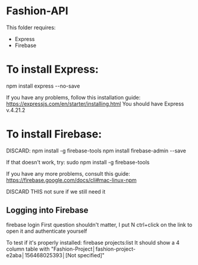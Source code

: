 # Fashion-API

This folder requires:
- Express
- Firebase

# To install Express:
npm install express --no-save

If you have any problems, follow this installation guide: https://expressjs.com/en/starter/installing.html
You should have Express v.4.21.2

# To install Firebase:
DISCARD: npm install -g firebase-tools 
npm install firebase-admin --save

If that doesn't work, try: sudo npm install -g firebase-tools

If you have any more problems, consult this guide: https://firebase.google.com/docs/cli#mac-linux-npm


DISCARD THIS not sure if we still need it
## Logging into Firebase
firebase login
First question shouldn't matter, I put N
ctrl+click on the link to open it and authenticate yourself

To test if it's properly installed: firebase projects:list
It should show a 4 column table with "Fashion-Project│fashion-project-e2aba│156468025393│[Not specified]"  



